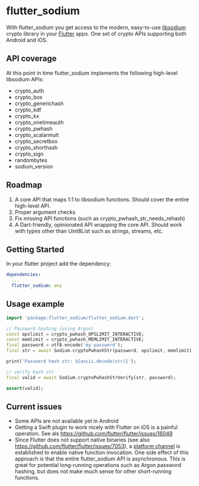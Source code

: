 # flutter_sodium

With flutter_sodium you get access to the modern, easy-to-use [libsodium](https://download.libsodium.org/doc/) crypto library in your [Flutter](https://flutter.io) apps. One set of crypto APIs supporting both Android and iOS.

## API coverage
At this point in time flutter_sodium implements the following high-level libsodium APIs:
- crypto_auth
- crypto_box
- crypto_generichash
- crypto_kdf
- crypto_kx
- crypto_onetimeauth
- crypto_pwhash
- crypto_scalarmult
- crypto_secretbox
- crypto_shorthash
- crypto_sign
- randombytes
- sodium_version

## Roadmap
1) A core API that maps 1:1 to libsodium functions. Should cover the entire high-level API.
2) Proper argument checks
3) Fix missing API functions (such as crypto_pwhash_str_needs_rehash)
4) A Dart-friendly, opinionated API wrapping the core API. Should work with types other than Uint8List such as strings, streams, etc.

## Getting Started

In your flutter project add the dependency:

```yml
dependencies:
  ...
  flutter_sodium: any
```

## Usage example

```dart
import 'package:flutter_sodium/flutter_sodium.dart';

// Password hashing (using Argon)
const opslimit = crypto_pwhash_OPSLIMIT_INTERACTIVE;
const memlimit = crypto_pwhash_MEMLIMIT_INTERACTIVE;
final password = utf8.encode('my password');
final str = await Sodium.cryptoPwhashStr(password, opslimit, memlimit);

print('Password hash str: ${ascii.decode(str)}');

// verify hash str
final valid = await Sodium.cryptoPwhashStrVerify(str, password);

assert(valid);
```

## Current issues
- Some APIs are not available yet in Android
- Getting a Swift plugin to work nicely with Flutter on iOS is a painful operation. See als https://github.com/flutter/flutter/issues/16049
- Since Flutter does not support native binaries (see also https://github.com/flutter/flutter/issues/7053), a [platform channel](https://flutter.io/platform-channels/) is established to enable native function invocation. One side effect of this approach is that the entire flutter_sodium API is asynchronous. This is great for potential long-running operations such as Argon password hashing, but does not make much sense for other short-running functions.